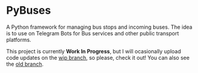 # PyBuses

A Python framework for managing bus stops and incoming buses. The idea is to use on Telegram Bots for Bus services and other public transport platforms.

This project is currently **Work In Progress**, but I will ocasionally upload code updates on the [wip branch](https://github.com/EnforcerZhukov/PyBuses/tree/wip), so please, check it out! You can also see the [old branch](https://github.com/EnforcerZhukov/PyBuses/tree/old).

